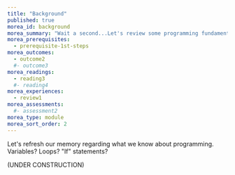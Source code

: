 ```yaml
---
title: "Background"
published: true
morea_id: background
morea_summary: "Wait a second...Let's review some programming fundamentals."
morea_prerequisites:
  - prerequisite-1st-steps
morea_outcomes:
  - outcome2
  #- outcome3
morea_readings:
  - reading3
  #- reading4
morea_experiences:
  - review1
morea_assessments:
  #- assessment2
morea_type: module
morea_sort_order: 2
---
```


Let's refresh our memory regarding what we know about programming. Variables? Loops? "If" statements?

(UNDER CONSTRUCTION)